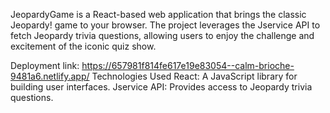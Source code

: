 JeopardyGame is a React-based web application that brings the classic Jeopardy! game to your browser. The project leverages the Jservice API to fetch Jeopardy trivia questions, allowing users to enjoy the challenge and excitement of the iconic quiz show.

Deployment link: https://657981f814fe617e19e83054--calm-brioche-9481a6.netlify.app/
Technologies Used
React: A JavaScript library for building user interfaces.
Jservice API: Provides access to Jeopardy trivia questions.
